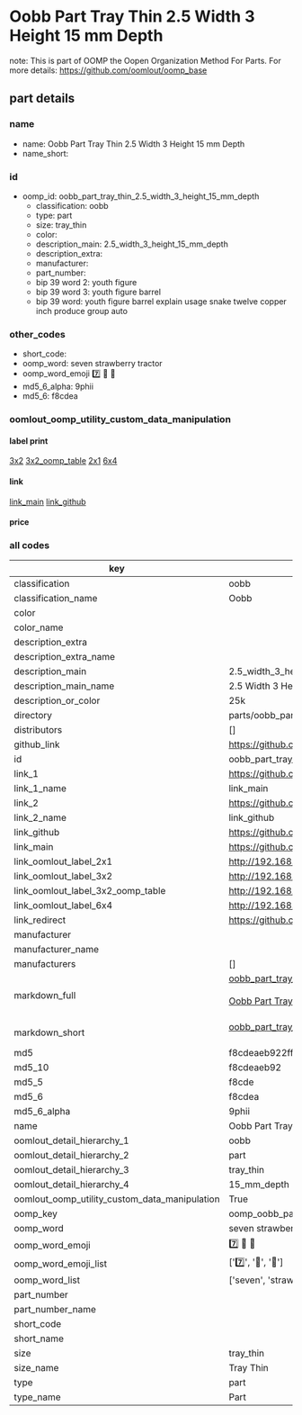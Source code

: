 # Oobb Part Tray Thin 2.5 Width 3 Height 15 mm Depth  

note: This is part of OOMP the Oopen Organization Method For Parts. For more details: https://github.com/oomlout/oomp_base

##  part details
  







### name
* name: Oobb Part Tray Thin 2.5 Width 3 Height 15 mm Depth
* name_short: 
### id
* oomp_id: oobb_part_tray_thin_2.5_width_3_height_15_mm_depth
  * classification: oobb
  * type: part
  * size: tray_thin
  * color: 
  * description_main: 2.5_width_3_height_15_mm_depth
  * description_extra: 
  * manufacturer: 
  * part_number: 
  * bip 39 word 2: youth figure
  * bip 39 word 3: youth figure barrel
  * bip 39 word: youth figure barrel explain usage snake twelve copper inch produce group auto

### other_codes
* short_code: 
* oomp_word: seven strawberry tractor
* oomp_word_emoji :seven: :strawberry: :tractor:
* md5_6_alpha: 9phii
* md5_6: f8cdea






### oomlout_oomp_utility_custom_data_manipulation
#### label print
[3x2](http://192.168.1.245:1112/?label=oomp%209phii)
[3x2_oomp_table](http://192.168.1.108:1112/?label=oomp%209phii)
[2x1](http://192.168.1.242:1112/?label=oomp%209phii)
[6x4](http://192.168.1.55:1112/?label=oomp%209phii)    

#### link

[link_main](https://github.com/oomlout/oomlout_oomp_version_1_messy/tree/main/parts/oobb_part_tray_thin_2.5_width_3_height_15_mm_depth) [link_github](https://github.com/oomlout/oomlout_oomp_version_1_messy/tree/main/parts/oobb_part_tray_thin_2.5_width_3_height_15_mm_depth)                             

#### price







### all codes 
| key | value |  
| --- | --- |  
| classification | oobb |  
| classification_name | Oobb |  
| color |  |  
| color_name |  |  
| description_extra |  |  
| description_extra_name |  |  
| description_main | 2.5_width_3_height_15_mm_depth |  
| description_main_name | 2.5 Width 3 Height 15 mm Depth |  
| description_or_color | 25k |  
| directory | parts/oobb_part_tray_thin_2.5_width_3_height_15_mm_depth |  
| distributors | [] |  
| github_link | https://github.com/oomlout/oomlout_oomp_part_src/tree/main/parts/oobb_part_tray_thin_2.5_width_3_height_15_mm_depth |  
| id | oobb_part_tray_thin_2.5_width_3_height_15_mm_depth |  
| link_1 | https://github.com/oomlout/oomlout_oomp_version_1_messy/tree/main/parts/oobb_part_tray_thin_2.5_width_3_height_15_mm_depth |  
| link_1_name | link_main |  
| link_2 | https://github.com/oomlout/oomlout_oomp_version_1_messy/tree/main/parts/oobb_part_tray_thin_2.5_width_3_height_15_mm_depth |  
| link_2_name | link_github |  
| link_github | https://github.com/oomlout/oomlout_oomp_version_1_messy/tree/main/parts/oobb_part_tray_thin_2.5_width_3_height_15_mm_depth |  
| link_main | https://github.com/oomlout/oomlout_oomp_version_1_messy/tree/main/parts/oobb_part_tray_thin_2.5_width_3_height_15_mm_depth |  
| link_oomlout_label_2x1 | http://192.168.1.242:1112/?label=oomp%209phii |  
| link_oomlout_label_3x2 | http://192.168.1.245:1112/?label=oomp%209phii |  
| link_oomlout_label_3x2_oomp_table | http://192.168.1.108:1112/?label=oomp%209phii |  
| link_oomlout_label_6x4 | http://192.168.1.55:1112/?label=oomp%209phii |  
| link_redirect | https://github.com/oomlout/oomlout_oomp_version_1_messy/tree/main/parts/oobb_part_tray_thin_2.5_width_3_height_15_mm_depth |  
| manufacturer |  |  
| manufacturer_name |  |  
| manufacturers | [] |  
| markdown_full | [oobb_part_tray_thin_2.5_width_3_height_15_mm_depth](none)<br>[](none)<br>[Oobb Part Tray Thin 2.5 Width 3 Height 15 Mm Depth](none)<br><br> |  
| markdown_short | [oobb_part_tray_thin_2.5_width_3_height_15_mm_depth](none)<br><br> |  
| md5 | f8cdeaeb922ffd6334f7c508259587fb |  
| md5_10 | f8cdeaeb92 |  
| md5_5 | f8cde |  
| md5_6 | f8cdea |  
| md5_6_alpha | 9phii |  
| name | Oobb Part Tray Thin 2.5 Width 3 Height 15 mm Depth |  
| oomlout_detail_hierarchy_1 | oobb |  
| oomlout_detail_hierarchy_2 | part |  
| oomlout_detail_hierarchy_3 | tray_thin |  
| oomlout_detail_hierarchy_4 | 15_mm_depth |  
| oomlout_oomp_utility_custom_data_manipulation | True |  
| oomp_key | oomp_oobb_part_tray_thin_2.5_width_3_height_15_mm_depth |  
| oomp_word | seven strawberry tractor |  
| oomp_word_emoji | :seven: :strawberry: :tractor: |  
| oomp_word_emoji_list | [':seven:', ':strawberry:', ':tractor:'] |  
| oomp_word_list | ['seven', 'strawberry', 'tractor'] |  
| part_number |  |  
| part_number_name |  |  
| short_code |  |  
| short_name |  |  
| size | tray_thin |  
| size_name | Tray Thin |  
| type | part |  
| type_name | Part |  

